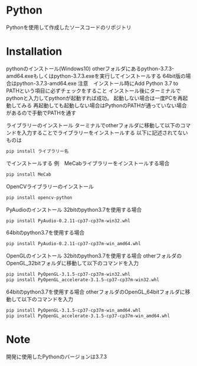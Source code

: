 # Python
Pythonを使用して作成したソースコードのリポジトリ
# Installation
pythonのインストール(Windows10)
otherフォルダにあるpython-3.7.3-amd64.exeもしくはpython-3.7.3.exeを実行してインストールする
64bit版の場合はpython-3.7.3-amd64.exe
注意　インストール時にAdd Python 3.7 to PATHという項目に必ずチェックをすること
インストール後にターミナルでpythonと入力してpythonが起動すれば成功。
起動しない場合は一度PCを再起動してみる
再起動しても起動しない場合はPythonのPATHが通っていない場合があるので手動でPATHを通す

ライブラリーのインストール
ターミナルでotherフォルダに移動して以下のコマンドを入力することでライブラリーをインストールする
以下に記述されてないものは
```bash
pip install ライブラリー名
```
でインストールする
例　MeCabライブラリーをインストールする場合
```bash
pip install MeCab
```
OpenCVライブラリーのインストール
```bash
pip install opencv-python
```
PyAudioのインストール
32bitのpython3.7を使用する場合
```bash
pip install PyAudio-0.2.11-cp37-cp37m-win32.whl
```
64bitのpython3.7を使用する場合
```bash
pip install PyAudio-0.2.11-cp37-cp37m-win_amd64.whl
```
OpenGLのインストール
32bitのpython3.7を使用する場合
otherフォルダのOpenGL_32bitフォルダに移動して以下のコマンドを入力
```bash
pip install PyOpenGL-3.1.5-cp37-cp37m-win32.whl
pip install PyOpenGL_accelerate-3.1.5-cp37-cp37m-win32.whl
```
64bitのpython3.7を使用する場合
otherフォルダのOpenGL_64bitフォルダに移動して以下のコマンドを入力
```bash
pip install PyOpenGL-3.1.5-cp37-cp37m-win_amd64.whl
pip install PyOpenGL_accelerate-3.1.5-cp37-cp37m-win_amd64.whl
```
# Note
開発に使用したPythonのバージョンは3.7.3
